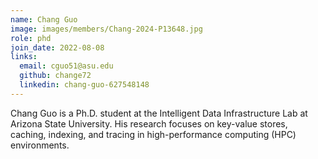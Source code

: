 ```yaml
---
name: Chang Guo
image: images/members/Chang-2024-P13648.jpg
role: phd
join_date: 2022-08-08
links:
  email: cguo51@asu.edu
  github: change72
  linkedin: chang-guo-627548148
---
```


Chang Guo is a Ph.D. student at the Intelligent Data Infrastructure Lab at Arizona State University. His research focuses on key-value stores, caching, indexing, and tracing in high-performance computing (HPC) environments.
